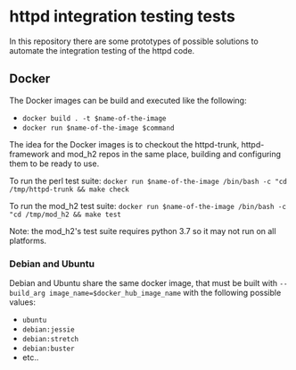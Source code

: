 # httpd integration testing tests

In this repository there are some prototypes of possible solutions to automate the integration testing of the httpd code.

## Docker

The Docker images can be build and executed like the following:

- `docker build . -t $name-of-the-image`
- `docker run $name-of-the-image $command`

The idea for the Docker images is to checkout the httpd-trunk, httpd-framework and mod_h2 repos in the same place, building and configuring them to be ready to use.

To run the perl test suite: `docker run $name-of-the-image /bin/bash -c "cd /tmp/httpd-trunk && make check`

To run the mod_h2 test suite: `docker run $name-of-the-image /bin/bash -c "cd /tmp/mod_h2 && make test`

Note: the mod_h2's test suite requires python 3.7 so it may not run on all platforms.

### Debian and Ubuntu

Debian and Ubuntu share the same docker image, that must be built with `--build_arg image_name=$docker_hub_image_name` with the following possible values:

* `ubuntu`
* `debian:jessie`
* `debian:stretch`
* `debian:buster`
*  etc..
